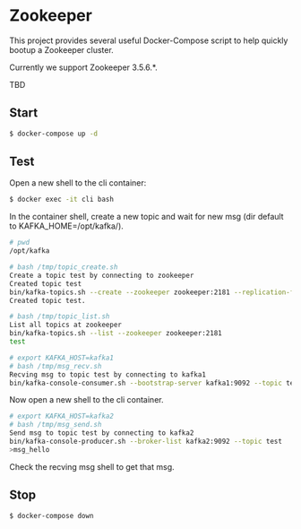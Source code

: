 # Zookeeper

This project provides several useful Docker-Compose script to help quickly bootup a Zookeeper cluster.

Currently we support Zookeeper 3.5.6.*.

TBD

## Start

```bash
$ docker-compose up -d
```

## Test

Open a new shell to the cli container:

```bash
$ docker exec -it cli bash
```

In the container shell, create a new topic and wait for new msg  (dir default to KAFKA_HOME=/opt/kafka/).

```bash
# pwd
/opt/kafka

# bash /tmp/topic_create.sh
Create a topic test by connecting to zookeeper
Created topic test
bin/kafka-topics.sh --create --zookeeper zookeeper:2181 --replication-factor 1 --partitions 1 --topic test
Created topic test.

# bash /tmp/topic_list.sh
List all topics at zookeeper
bin/kafka-topics.sh --list --zookeeper zookeeper:2181
test

# export KAFKA_HOST=kafka1
# bash /tmp/msg_recv.sh
Recving msg to topic test by connecting to kafka1
bin/kafka-console-consumer.sh --bootstrap-server kafka1:9092 --topic test --from-beginning
```

Now open a new shell to the cli container.

```bash
# export KAFKA_HOST=kafka2
# bash /tmp/msg_send.sh
Send msg to topic test by connecting to kafka2
bin/kafka-console-producer.sh --broker-list kafka2:9092 --topic test
>msg_hello
```

Check the recving msg shell to get that msg.

## Stop

```bash
$ docker-compose down
```
